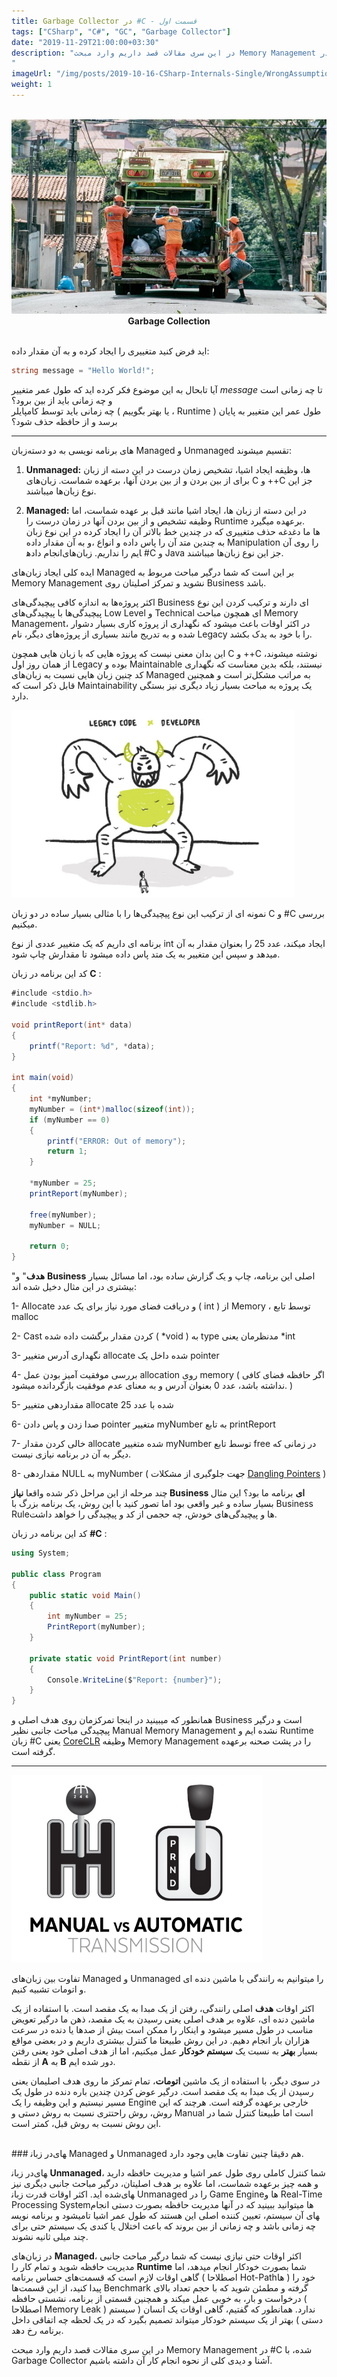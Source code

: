 ```yaml
---
title: Garbage Collector در #C - قسمت اول
tags: ["CSharp", "C#", "GC", "Garbage Collector"]
date: "2019-11-29T21:00:00+03:30"
description: "در این سری مقالات قصد داریم وارد مبحث Memory Management در #C شده، با Garbage Collector آشنا و دیدی کلی از نحوه انجام کار آن داشته باشیم.
"
imageUrl: "/img/posts/2019-10-16-CSharp-Internals-Single/WrongAssumption.jpg"
weight: 1
---
```


<br>
<img src="/img/posts/2019-11-29-GC-Part-1/GC.jpg" alt="Garbage Collection" style="margin:auto;">
<div style="text-align: center;">
	<span style="font-weight: bold;">Garbage Collection</span>
</div>
<br>

فرض کنید متغییری را ایجاد کرده و به آن مقدار داده ‎‎اید:

```csharp
string message = "Hello World!";
```

  
آیا تابحال به این موضوع فکر کرده اید که طول عمر متغییر  _message_  تا چه زمانی است و چه زمانی باید از بین برود؟  
چه زمانی باید توسط کامپایلر ( یا بهتر بگوییم ، Runtime ) طول عمر این متغییر به پایان برسد و از حافظه حذف شود؟

----------

زبان‎‌های برنامه نویسی به دو دسته Managed و Unmanaged تقسیم میشوند:  
  

1.  **Unmanaged:**  در این دسته از زبان‎ ها، وظیفه ایجاد اشیا، تشخیص زمان درست برای از بین بردن و از بین بردن آنها، برعهده شماست. زبان‌های C و ++C جز این نوع زبان‌ها میباشند.  
      
    
2.  **Managed:**  در این دسته از زبان ها، ایجاد اشیا مانند قبل بر عهده شماست، اما وظیفه تشخیص و از بین بردن آنها در زمان درست را Runtime برعهده میگیرد.  
    در این نوع زبان ‎ها ما دغدغه حذف متغییری که در چندین خط بالاتر آن را ایجاد کرده و به آن مقدار داده‎، به چندین متد آن را پاس داده و انواع Manipulation را روی آن انجام داده‎ایم را نداریم. زبان‌های #C و Java جز این نوع زبان‌ها میباشند.

  
ایده کلی ایجاد زبان‌های Managed بر این است که شما درگیر مباحث مربوط به Memory Management نشوید و تمرکز اصلیتان روی Business باشد.  
  
اکثر پروژه‌ها به اندازه کافی پیچیدگی‌های Business ای دارند و ترکیب کردن این نوع پیچیدگی‌ها با پیچیدگی‌های Low Level و Technical ای همچون مباحث Memory Management، در اکثر اوقات باعث میشود که نگهداری از پروژه کاری بسیار دشوار شده و به تدریج مانند بسیاری از پروژه‌های دیگر، نام Legacy را با خود به یدک بکشد.  
  
این بدان معنی نیست که پروژه هایی که با زبان هایی همچون C و ++C نوشته میشوند، از همان روز اول Legacy بوده و Maintainable نیستند، بلکه بدین معناست که نگهداری کد چنین زبان هایی نسبت به زبان‌های Managed به مراتب مشکل‌تر است و همچنین قابل ذکر است که Maintainability یک پروژه به مباحث بسیار زیاد دیگری نیز بستگی دارد.

<img src="/img/posts/2019-11-29-GC-Part-1/Legacy.jpeg" height="300px" alt="Legacy Code" style="margin:auto;">
<br>

نمونه ای از ترکیب این نوع پیچیدگی‌ها را با مثالی بسیار ساده در دو زبان C و #C بررسی میکنیم.

  

برنامه ای داریم که یک متغییر عددی از نوع int ایجاد میکند، عدد 25 را بعنوان مقدار به آن میدهد و سپس این متغییر به یک متد پاس داده میشود تا مقدارش چاپ شود.

  
کد این برنامه در زبان  **C** :  

```csharp
#include <stdio.h>
#include <stdlib.h>

void printReport(int* data)
{
    printf("Report: %d", *data);
}

int main(void)
{
    int *myNumber;
    myNumber = (int*)malloc(sizeof(int));
    if (myNumber == 0)
    {
        printf("ERROR: Out of memory");
        return 1;
    }

    *myNumber = 25;
    printReport(myNumber);

    free(myNumber);
    myNumber = NULL;

    return 0;
}
```

  
"**هدف**" و  **Business** اصلی این برنامه، چاپ و یک گزارش ساده بود، اما مسائل بسیار بیشتری در این مثال دخیل شده اند:  
  

1- Allocate و دریافت فضای مورد نیاز برای یک عدد ( int ) از Memory ، توسط تابع malloc  

2- Cast کردن مقدار برگشت داده شده ( *void ) به type مدنظرمان یعنی *int

3- نگهداری آدرس متغییر allocate شده داخل یک pointer

4- بررسی موفقیت آمیز بودن عمل allocation روی memory ( اگر حافظه فضای کافی نداشته باشد، عدد 0 بعنوان آدرس و به معنای عدم موفقیت بازگردانده میشود. )

5- مقداردهی متغییر allocate شده با عدد 25

6- صدا زدن و پاس دادن pointer متغییر myNumber به تابع printReport

7- خالی کردن مقدار allocate شده متغییر myNumber توسط تابع free در زمانی که دیگر به آن در برنامه نیازی نیست.

8- مقداردهی NULL به myNumber ( جهت جلوگیری از مشکلات [Dangling Pointers](https://en.wikipedia.org/wiki/Dangling_pointer) )  
  
  
چند مرحله از این مراحل ذکر شده واقعا  **نیاز Business ای**  برنامه ما بود؟ این مثال بسیار ساده و غیر واقعی بود اما تصور کنید با این روش، یک برنامه بزرگ با Business Rule‌ها و پیچیدگی‌های خودش، چه حجمی از کد و پیچیدگی را خواهد داشت.  
  
  
کد این برنامه در زبان  **#C**  :

```csharp
using System;

public class Program
{
    public static void Main()
    {
        int myNumber = 25;
        PrintReport(myNumber);
    }

    private static void PrintReport(int number)
    {
        Console.WriteLine($"Report: {number}");
    }
}
```

  
همانطور که میبینید در اینجا تمرکزمان روی هدف اصلی و Business است و درگیر پیچیدگی مباحث جانبی نظیر Manual Memory Management نشده ایم و Runtime زبان #C یعنی [CoreCLR](https://github.com/dotnet/coreclr) وظیفه Memory Management را در پشت صحنه برعهده گرفته است.

----------

<img src="/img/posts/2019-11-29-GC-Part-1/Transmission.png" height="300px" alt="Transmission" style="margin:auto;">
<br>
  
تفاوت بین زبان‌های Managed و Unmanaged را میتوانیم به رانندگی با ماشین دنده ای و اتومات تشبیه کنیم.  
  
اکثر اوقات **هدف** اصلی رانندگی، رفتن از یک مبدا به یک مقصد است. با استفاده از یک ماشین دنده ای، علاوه بر هدف اصلی یعنی رسیدن به یک مقصد، ذهن ما درگیر تعویض دنده در سرعت‎ مناسب در طول مسیر میشود و اینکار را ممکن است بیش از صدها یا هزاران بار انجام دهیم. در این روش طبیعتا ما کنترل بیشتری داریم و در بعضی مواقع بسیار  **بهتر** به نسبت یک  **سیستم خودکار**  عمل میکنیم، اما از هدف اصلی خود یعنی رفتن از نقطه  **A**  به  **B**  دور شده ایم.  
  

در سوی دیگر، با استفاده از یک ماشین  **اتومات**، تمام تمرکز ما روی هدف اصلیمان یعنی رسیدن از یک مبدا به یک مقصد است. درگیر عوض کردن چندین باره دنده در طول یک مسیر نیستیم و این وظیفه را یک Engine خارجی برعهده گرفته است. هرچند که این روش، روش راحتتری نسبت به روش دستی و Manual است اما طبیعتا کنترل شما در این روش نسبت به روش قبل، کمتر است.  
  
<br>
### در زبان‎های Managed و Unmanaged هم دقیقا چنین تفاوت هایی وجود دارد.
<br>
  
در زبان‏‎های  **Unmanaged**، شما کنترل کاملی روی طول عمر اشیا و مدیریت حافظه دارید و همه چیز برعهده شماست، اما علاوه بر هدف اصلیتان، درگیر مباحث جانبی دیگری نیز شده اید. اکثر اوقات قدرت زبان‏‎های Unmanaged را در Game Engine‌ها و Real-Time Processing System‌ها میتوانید ببینید که در آنها مدیریت حافظه بصورت دستی انجام میشود و برنامه نویس‎های آن سیستم، تعیین کننده اصلی این هستند که طول عمر اشیا تا چه زمانی باشد و چه زمانی از بین بروند که باعث اختلال یا کندی یک سیستم حتی برای چند میلی ثانیه نشوند.  
  
در زبان‌های  **Managed**، اکثر اوقات حتی نیازی نیست که شما درگیر مباحث جانبی مدیریت حافظه شوید و تمام کار را  **Runtime** شما بصورت خودکار انجام میدهد، اما گاهی اوقات لازم است که قسمت‌های حساس برنامه ( اصطلاحا Hot-Path‌ها ) خود را پیدا کنید، از این قسمت‌ها Benchmark گرفته و مطمئن شوید که با حجم تعداد بالای درخواست و بار، به خوبی عمل میکند و همچنین قسمتی از برنامه، نشستی حافظه ( اصطلاحا Memory Leak ) ندارد. همانطور که گفتیم، گاهی اوقات یک انسان ( سیستم دستی ) بهتر از یک سیستم خودکار میتواند تصمیم بگیرد که در یک لحظه چه اتفاقی داخل برنامه رخ دهد.  
  
  
در این سری مقالات قصد داریم وارد مبحث Memory Management در #C شده، با Garbage Collector آشنا و دیدی کلی از نحوه انجام کار آن داشته باشیم.